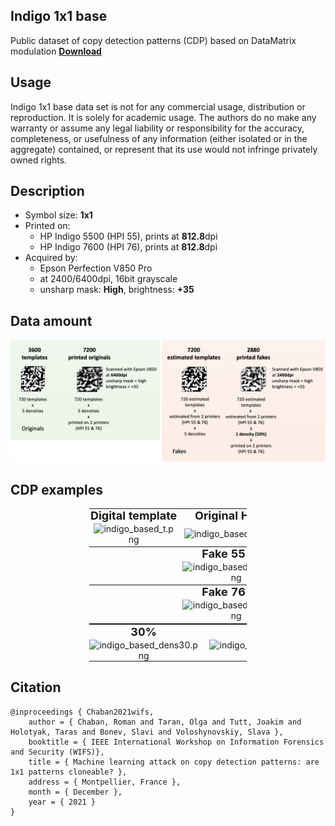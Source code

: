 ## Indigo 1x1 base
Public dataset of copy detection patterns (CDP) based on DataMatrix modulation [**Download**](https://sipcloud.unige.ch/index.php/s/TBzWKaCS77tcYPa)

## Usage
Indigo 1x1 base data set is not for any commercial usage, distribution or reproduction. It is solely for academic usage. The authors do no make any warranty or assume any legal liability or responsibility for the accuracy, completeness, or usefulness of any information (either isolated or in the aggregate) contained, or represent that its use would not infringe privately owned rights.

## Description
- Symbol size: **1x1**
- Printed on:
	- HP Indigo 5500 (HPI 55), prints at **812.8**dpi
    - HP Indigo 7600 (HPI 76), prints at **812.8**dpi
- Acquired by:
	- Epson Perfection V850 Pro
	- at 2400/6400dpi, 16bit grayscale
	- unsharp mask: **High**, brightness: **+35**

## Data amount

![](data_amount.png)

## CDP examples

<div style="text-align: center;">
<table style="width: 50%; margin: 0px auto; border: none">
<tbody>
<tr>
<th style="padding: 0; margin: 0;">
<p style="text-align: center; margin: 0;"><span style="font-size: large;">Digital template<br></span></p>
</th> <th style="padding: 0; margin: 0;">
<p style="text-align: center; margin: 0;"><span style="font-size: large;">Original HPI 55</span></p>
</th> <th style="padding: 0; margin: 0;">
<p style="text-align: center; margin: 0;"><span style="font-size: large;"><span>Original HPI 76</span><br></span></p>
</th>
</tr>
<tr>
<td>
<p style="text-align: center; margin: 0;"><img src="http://sip.unige.ch/files/7416/3836/6508/indigo_based_t.png" alt="indigo_based_t.png" width="150" height="150"></p>
</td>
<td>
<p style="text-align: center; margin: 0;"><img src="http://sip.unige.ch/files/7516/3836/6519/indigo_based_o55.png" alt="indigo_based_o55.png" width="150" height="150"></p>
</td>
<td>
<p style="text-align: center; margin: 0;"><img src="http://sip.unige.ch/files/9216/3836/6568/indigo_based_o76.png" alt="indigo_based_o76.png" width="150" height="150"></p>
</td>
</tr>
<tr>
<th style="padding: 0; margin: 0;">
<p style="text-align: center; margin: 0;"><span style="font-size: large;"><br></span></p>
</th> <th style="padding: 0; margin: 0;">
<p style="text-align: center; margin: 0;"><span style="font-size: large;">Fake 55 / 55<br></span></p>
</th> <th style="padding: 0; margin: 0;">
<p style="text-align: center; margin: 0;"><span style="font-size: large;">Fake 55 / 76<br></span></p>
</th>
</tr>
<tr>
<td>
<p style="text-align: center; margin: 0;">&nbsp;</p>
</td>
<td>
<p style="text-align: center; margin: 0;"><img src="http://sip.unige.ch/files/6516/3836/6625/indigo_based_f55_55.png" alt="indigo_based_f55_55.png" width="150" height="150"></p>
</td>
<td>
<p style="text-align: center; margin: 0;"><img src="http://sip.unige.ch/files/2716/3836/6637/indigo_based_f55_76.png" alt="indigo_based_f55_76.png" width="150" height="150"></p>
</td>
</tr>
<tr>
<th style="padding: 0; margin: 0;">
<p style="text-align: center; margin: 0;"><span style="font-size: large;"><br></span></p>
</th> <th style="padding: 0; margin: 0;">
<p style="text-align: center; margin: 0;"><span style="font-size: large;">Fake 76 / 55<br></span></p>
</th> <th style="padding: 0; margin: 0;">
<p style="text-align: center; margin: 0;"><span style="font-size: large;">Fake 76 / 76<br></span></p>
</th>
</tr>
<tr>
<td>
<p style="text-align: center; margin: 0;">&nbsp;</p>
</td>
<td>
<p style="text-align: center; margin: 0;"><img src="http://sip.unige.ch/files/3416/3836/6652/indigo_based_f76_55.png" alt="indigo_based_f76_55.png" width="150" height="150"></p>
</td>
<td>
<p style="text-align: center; margin: 0;"><img src="http://sip.unige.ch/files/3916/3836/6665/indigo_based_f76_76.png" alt="indigo_based_f76_76.png" width="150" height="150"></p>
</td>
</tr>
</tbody>
</table>
</div>

<div style="text-align: center;">
<table style="width: 50%; margin: 0px auto; border: none">
<tbody>
<tr>
<th style="padding: 0; margin: 0;">
<p style="text-align: center; margin: 0;"><span style="font-size: large;">30%</span></p>
</th> <th>&nbsp;</th> <th style="padding: 0; margin: 0;">
<p style="text-align: center; margin: 0;"><span style="font-size: large;"><span>35%</span></span></p>
</th> <th>&nbsp;</th> <th style="padding: 0; margin: 0;">
<p style="text-align: center; margin: 0;"><span style="font-size: large;"><span>40%</span></span></p>
</th> <th>&nbsp;</th> <th style="padding: 0; margin: 0;">
<p style="text-align: center; margin: 0;"><span style="font-size: large;"><span>45%</span></span></p>
</th> <th>&nbsp;</th> <th style="padding: 0; margin: 0;">
<p style="text-align: center; margin: 0;"><span style="font-size: large;"><span>50%</span></span></p>
</th>
</tr>
<tr>
<td style="padding: 0; margin: 0;"><img src="http://sip.unige.ch/files/1916/3836/7057/indigo_based_dens30.png" alt="indigo_based_dens30.png" width="110"></td>
<td>&nbsp;</td>
<td style="padding: 0; margin: 0;"><img src="http://sip.unige.ch/files/2716/3836/7072/indigo_based_dens35.png" alt="indigo_based_dens35.png" width="110"></td>
<td>&nbsp;</td>
<td style="padding: 0; margin: 0;"><img src="http://sip.unige.ch/files/2716/3836/7072/indigo_based_dens35.png" alt="indigo_based_dens35.png" width="110"></td>
<td>&nbsp;</td>
<td style="padding: 0; margin: 0;"><img src="http://sip.unige.ch/files/7416/3836/7093/indigo_based_dens45.png" alt="indigo_based_dens45.png" width="110"></td>
<td>&nbsp;</td>
<td style="padding: 0; margin: 0;"><img src="http://sip.unige.ch/files/5416/3836/7107/indigo_based_dens50.png" alt="indigo_based_dens50.png" width="110"></td>
</tr>
</tbody>
</table>
</div>


## Citation

    @inproceedings { Chaban2021wifs,
        author = { Chaban, Roman and Taran, Olga and Tutt, Joakim and Holotyak, Taras and Bonev, Slavi and Voloshynovskiy, Slava },
        booktitle = { IEEE International Workshop on Information Forensics and Security (WIFS)},
        title = { Machine learning attack on copy detection patterns: are 1x1 patterns cloneable? },
        address = { Montpellier, France },
        month = { December },
        year = { 2021 }
    }
